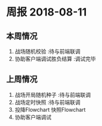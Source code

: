 # 周报 2018-08-11

## 本周情况

1. 战场随机校验            :待与前端联调
2. 协助客户端调试胜负结算   :调试完毕

## 上周情况

1. 战场开局随机种子         :待与前端联调
2. 战场定时快照             :待与前端联调
3. 投降Flowchart 快照Flowchart
4. 协助客户端调试
